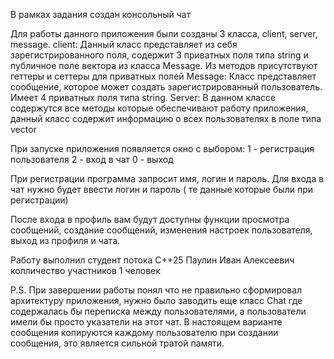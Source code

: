 В рамках задания создан консольный чат

Для работы данного приложения были созданы 3 класса, client, server, message.
client:
	Данный класс представляет из себя зарегистрированного поля, 
	содержит 3 приватных поля типа string и публичное поле вектора из класса Message.
	Из методов присутствуют геттеры и сеттеры для приватных полей
Message:
	Класс представляет сообщение, которое может создать зарегистрированный пользователь.
	Имеет 4 приватных поля типа string.
Server:
	В данном классе содержутся все методы которые обеспечивают работу приложения, 
	данный класс содержит информацию о всех пользователях в поле типа vector
	
При запуске приложения появляется окно с выбором:
1 - регистрация пользователя
2 - вход в чат
0 - выход
	
При регистрации программа запросит имя, логин и пароль.
Для входа в чат нужно будет ввести логин и пароль ( те данные которые были при регистрации)

После входа в профиль вам будут доступны функции просмотра сообщений, создание сообщений, изменения настроек пользователя,
 выход из профиля и чата.
 
Работу выполнил студент потока С++25 Паулин Иван Алексеевич
колличество участников 1 человек

P.S. При завершении работы понял что не правильно сформировал архитектуру приложения, нужно было заводить еще класс Chat
 где содержалась бы переписка между пользователями, а пользователи имели бы просто указатели на этот чат.
В настоящем варианте сообщения копируются каждому пользователю при создании сообщения, это является сильной тратой памяти. 